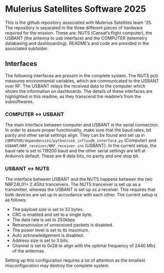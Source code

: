 # Mulerius Satellites Software 2025
This is the github repository associated with Mulerius Satellites team '25. The repository is separated in the three different pieces of hardware required for the mission. These are: NUTS (Cansat’s flight computer), the USBANT (the antenna to usb interface) and the COMPUTER (telemetry databasing and dashboarding). README’s and code are provided in the associated subfolder.

## Interfaces
The following interfaces are present in the complete system. The NUTS pcb measures environmental variables, which are communicated to the USBANT over RF. The USBANT relays the received data to the computer which shows the information on dashboards. The details of these interfaces are highlighted in this readme, as they transcend the readme’s from the subsoftwares.

### COMPUTER ↔ USBANT
The main interface between computer and USBANT is the serial connection. In order to assure proper functionality, make sure that the baud rates, bit parity and other serial settings align. They can be found and set up in `COMPUTER/dependencies/python/usb_influxdb_interface.py` (Computer) and `USBANT/NRF_receiver/NRF_receiver.ino` (USBANT). In the current setup, the baud rate is set to 119200 baud and the other serial settings are left at Arduino’s default. These are 8 data bits, no parity and one stop bit.

### USBANT ↔ NUTS
The interface between USBANT and the NUTS happens between the two NRF24L01+ 2.4Ghz tranceivers. The NUTS tranceiver is set up as a transmitter, whereas the USBANT is set up as a receiver. This requires that both devices are set up in accordance with each other. The current setup is as follows:
 - The payload size is set to 32 bytes.
 - CRC is enabled and set to a single byte.
 - The data rate is set to 250kbps
 - Retransmission of unreceived packets is disabled.
 - The power level is set to its maximum.
 - Auto acknowledgement is disabled.
 - Address size is set to 3 bits.
 - Channel is set to 0x28 to align with the optimal frequency of 2440 Mhz of the antennas.

Setting up this configuration requires a lot of attention as the smallest misconfiguration may destroy the complete system.
